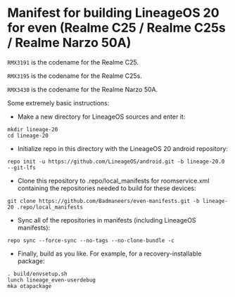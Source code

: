 # Manifest for building LineageOS 20 for even (Realme C25 / Realme C25s / Realme Narzo 50A)

`RMX3191` is the codename for the Realme C25.

`RMX3195` is the codename for the Realme C25s.

`RMX3430` is the codename for the Realme Narzo 50A.

Some extremely basic instructions:
- Make a new directory for LineageOS sources and enter it:
```
mkdir lineage-20
cd lineage-20
```

- Initialize repo in this directory with the LineageOS 20 android repository:
```
repo init -u https://github.com/LineageOS/android.git -b lineage-20.0 --git-lfs
```

- Clone this repository to .repo/local_manifests for roomservice.xml containing the repositories needed to build for these devices:
```
git clone https://github.com/Badmaneers/even-manifests.git -b lineage-20 .repo/local_manifests
```

- Sync all of the repositories in manifests (including LineageOS manifests):
```
repo sync --force-sync --no-tags --no-clone-bundle -c
```

- Finally, build as you like. For example, for a recovery-installable package:
```
. build/envsetup.sh
lunch lineage_even-userdebug
mka otapackage
```

